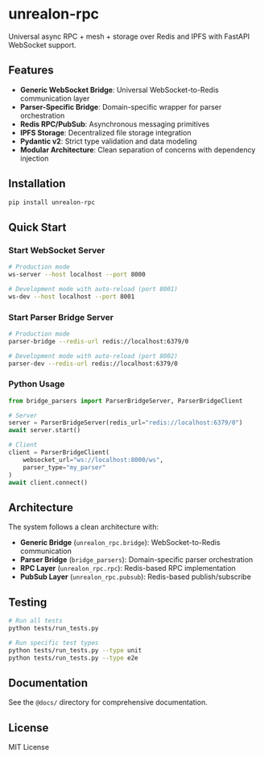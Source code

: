 # unrealon-rpc

Universal async RPC + mesh + storage over Redis and IPFS with FastAPI WebSocket support.

## Features

- **Generic WebSocket Bridge**: Universal WebSocket-to-Redis communication layer
- **Parser-Specific Bridge**: Domain-specific wrapper for parser orchestration
- **Redis RPC/PubSub**: Asynchronous messaging primitives
- **IPFS Storage**: Decentralized file storage integration
- **Pydantic v2**: Strict type validation and data modeling
- **Modular Architecture**: Clean separation of concerns with dependency injection

## Installation

```bash
pip install unrealon-rpc
```

## Quick Start

### Start WebSocket Server

```bash
# Production mode
ws-server --host localhost --port 8000

# Development mode with auto-reload (port 8001)
ws-dev --host localhost --port 8001
```

### Start Parser Bridge Server

```bash
# Production mode
parser-bridge --redis-url redis://localhost:6379/0

# Development mode with auto-reload (port 8002)
parser-dev --redis-url redis://localhost:6379/0
```

### Python Usage

```python
from bridge_parsers import ParserBridgeServer, ParserBridgeClient

# Server
server = ParserBridgeServer(redis_url="redis://localhost:6379/0")
await server.start()

# Client
client = ParserBridgeClient(
    websocket_url="ws://localhost:8000/ws",
    parser_type="my_parser"
)
await client.connect()
```

## Architecture

The system follows a clean architecture with:

- **Generic Bridge** (`unrealon_rpc.bridge`): WebSocket-to-Redis communication
- **Parser Bridge** (`bridge_parsers`): Domain-specific parser orchestration
- **RPC Layer** (`unrealon_rpc.rpc`): Redis-based RPC implementation
- **PubSub Layer** (`unrealon_rpc.pubsub`): Redis-based publish/subscribe

## Testing

```bash
# Run all tests
python tests/run_tests.py

# Run specific test types
python tests/run_tests.py --type unit
python tests/run_tests.py --type e2e
```

## Documentation

See the `@docs/` directory for comprehensive documentation.

## License

MIT License
